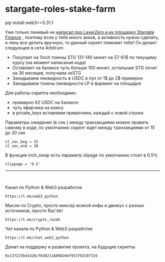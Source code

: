 # stargate-roles-stake-farm

pip install web3==5.31.1

Уже только ленивый не [написал про LayerZero и их площадку Stargate Finance] , поэтому если у тебя много акков, а активность нужно сделать, и лень все делать вручную, то данный скрипт поможет тебе! Он делает следующее в сети Arbitrum:

[написал про LayerZero и их площадку Stargate Finance]: //t.me/crypto_razeb/848

* Покупает на 1inch токены STG 131-140 монет на 57-61$ по текущему курсу (на момент написания кода)
* Оставляет на балансе чуть больше 100 монет, остальные STG лочит на 36 месяцев, получаем veSTG
* Закидываем ликвидность в USDC в пул от 1$ до 2$ примерно
* Закидываем токены ликвидности LP в фарминг на площадке

Для работы скрипта необходимо:
* примерно 62 USDC на балансе
* чуть эфирчика на комсу 
* в private_keys вставляем приватники, каждый с новой строки

Параметры ожидания (в сек.) между транзакциями можно править самому в коде, по умолчанию скрипт ждет между транзакциями от 15 до 30 сек
```
sl_sec_beg = 15
sl_sec_end = 30
```
В функции inch_swap есть параметр slipage по умолчанию стоит в 0.5% 
```
slippage = '0.5'
```
____
<br>

Канал по Python & Web3 разработке
```
https://t.me/web3_python
```
Мысли по Crypto, просто миксер всякой инфы и движух с разных источников, просто Raz'eb!
```
https://t.me/crypto_razeb
```
Чат канала по Python & Web3 разработке
```
https://t.me/chat_web3_python
```
Донат на поддержу и развитие проекта, на будущие скрипты
```
0x137223bd1428cf030211A898204f953792C07319
```
